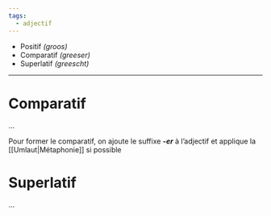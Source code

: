 ```yaml
---
tags:
  - adjectif
---
```


- Positif *(groos)*
- Comparatif *(greeser)*
- Superlatif *(greescht)*

---

# Comparatif

…

Pour former le comparatif, on ajoute le suffixe ***-er*** à l’adjectif et applique la [[Umlaut|Métaphonie]] si possible

# Superlatif

…
